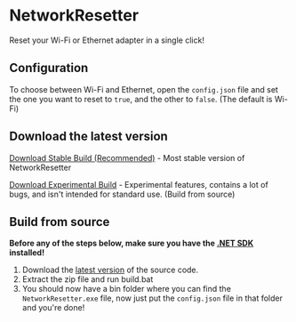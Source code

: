 # NetworkResetter
Reset your Wi-Fi or Ethernet adapter in a single click!

## Configuration
To choose between Wi-Fi and Ethernet, open the `config.json` file and set the one you want to reset to `true`, and the other to `false`. (The default is Wi-Fi)

## Download the latest version

[Download Stable Build (Recommended)](https://github.com/HypeCrazed/NetworkResetter/releases/tag/Stable) - Most stable version of NetworkResetter

[Download Experimental Build]() - Experimental features, contains a lot of bugs, and isn't intended for standard use. (Build from source)

## Build from source

**Before any of the steps below, make sure you have the [.NET SDK](https://dotnet.microsoft.com/en-us/download/dotnet/thank-you/sdk-8.0.204-windows-x64-installer) installed!**

1. Download the [latest version](https://github.com/HypeCrazed/NetworkResetter/archive/refs/heads/main.zip) of the source code.
2. Extract the zip file and run build.bat
3. You should now have a bin folder where you can find the `NetworkResetter.exe` file, now just put the `config.json` file in that folder and you're done!
